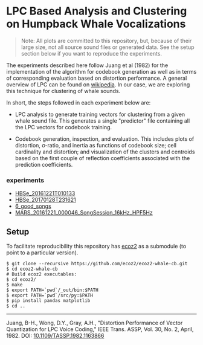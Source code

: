 # LPC Based Analysis and Clustering on Humpback Whale Vocalizations

> Note: All plots are committed to this repository, but, because of their
> large size, not all source sound files or generated data.
> See the setup section below if you want to reproduce the experiments.

The experiments described here follow Juang et al (1982) for the implementation 
of the algorithm for codebook generation as well as in terms of corresponding
evaluation based on distortion performance. 
A general overview of LPC can be found on [wikipedia](https://en.wikipedia.org/wiki/Linear_predictive_coding).
In our case, we are exploring this technique for clustering of whale sounds.

In short, the steps followed in each experiment below are:

- LPC analysis to generate training vectors for clustering from a given
  whale sound file. This generates a single "predictor" file containing
  all the LPC vectors for codebook training.
  
- Codebook generation, inspection, and evaluation.
  This includes plots of distortion, σ-ratio, and inertia as functions
  of codebook size; cell cardinality and distortion; and visualization of
  the clusters and centroids based on the first couple of
  reflection coefficients associated with the prediction coefficients.

### experiments

- [HBSe_20161221T010133](HBSe_20161221T010133/README.md)
- [HBSe_20170128T231621](HBSe_20170128T231621/README.md)
- [6_good_songs](6_good_songs/README.md)
- [MARS_20161221_000046_SongSession_16kHz_HPF5Hz](MARS_20161221_000046_SongSession_16kHz_HPF5Hz/README.md)

## Setup

To facilitate reproducibility this repository has [ecoz2](https://github.com/ecoz2/ecoz2)
as a submodule (to point to a particular version).

    $ git clone --recursive https://github.com/ecoz2/ecoz2-whale-cb.git
    $ cd ecoz2-whale-cb
    # Build ecoz2 executables:
    $ cd ecoz2/
    $ make
    $ export PATH=`pwd`/_out/bin:$PATH
    $ export PATH=`pwd`/src/py:$PATH
    $ pip install pandas matplotlib 
    $ cd ..
    

----

Juang, B-H., Wong, D.Y., Gray, A.H.,
"Distortion Performance of Vector Quantization for LPC Voice Coding,"
IEEE Trans. ASSP, Vol. 30, No. 2, April, 1982.
DOI: [10.1109/TASSP.1982.1163866](https://doi.org/10.1109/TASSP.1982.1163866)
